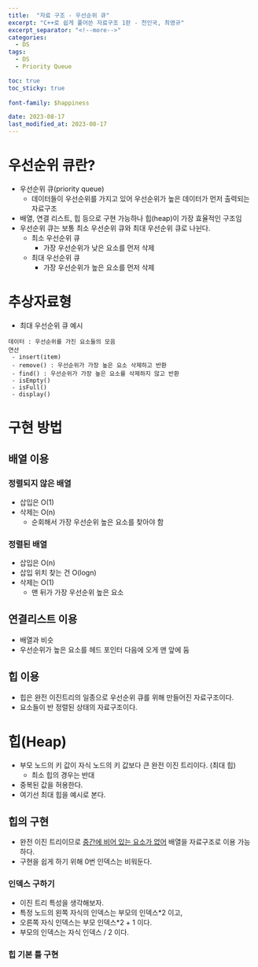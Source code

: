 ```yaml
---
title:  "자료 구조 - 우선순위 큐"
excerpt: "C++로 쉽게 풀어쓴 자료구조 1판 - 천인국, 최영규"
excerpt_separator: "<!--more-->"
categories:
  - DS
tags:
  - DS
  - Priority Queue

toc: true
toc_sticky: true
 
font-family: $happiness

date: 2023-08-17
last_modified_at: 2023-08-17
---
```


# 우선순위 큐란?
- 우선순위 큐(priority queue)
	- 데이터들이 우선순위를 가지고 있어 우선순위가 높은 데이터가 먼저 출력되는 자료구조
- 배열, 연결 리스트, 힙 등으로 구현 가능하나 힙(heap)이 가장 효율적인 구조임
- 우선순위 큐는 보통 최소 우선순위 큐와 최대 우선순위 큐로 나뉜다.
	- 최소 우선순위 큐
		- 가장 우선순위가 낮은 요소를 먼저 삭제
	- 최대 우선순위 큐
		- 가장 우선순위가 높은 요소를 먼저 삭제

# 추상자료형
- 최대 우선순위 큐 예시

```
데이터 : 우선순위를 가진 요소들의 모음
연산 
 - insert(item)
 - remove() : 우선순위가 가장 높은 요소 삭제하고 반환
 - find() : 우선순위가 가장 높은 요소를 삭제하지 않고 반환
 - isEmpty()
 - isFull()
 - display()
```

# 구현 방법
## 배열 이용
### 정렬되지 않은 배열
- 삽입은 O(1)
- 삭제는 O(n)
	- 순회해서 가장 우선순위 높은 요소를 찾아야 함

### 정렬된 배열
- 삽입은 O(n)
- 삽입 위치 찾는 건 O(logn)
- 삭제는 O(1)
	- 맨 뒤가 가장 우선순위 높은 요소

## 연결리스트 이용
- 배열과 비슷
- 우선순위가 높은 요소를 헤드 포인터 다음에 오게 맨 앞에 둠

## 힙 이용
- 힙은 완전 이진트리의 일종으로 우선순위 큐를 위해 만들어진 자료구조이다.
- 요소들이 반 정렬된 상태의 자료구조이다.

# 힙(Heap)
- 부모 노드의 키 값이 자식 노드의 키 값보다 큰 완전 이진 트리이다. (최대 힙)
	- 최소 힙의 경우는 반대
- 중복된 값을 허용한다.
- 여기선 최대 힙을 예시로 본다.

## 힙의 구현
- 완전 이진 트리이므로 <u>중간에 비어 있는 요소가 없어</u> 배열을 자료구조로 이용 가능하다.
- 구현을 쉽게 하기 위해 0번 인덱스는 비워둔다.

### 인덱스 구하기
- 이진 트리 특성을 생각해보자.
- 특정 노드의 왼쪽 자식의 인덱스는 부모의 인덱스*2 이고,
- 오른쪽 자식 인덱스는 부모 인덱스*2 + 1 이다.
- 부모의 인덱스는 자식 인덱스 / 2 이다.

### 힙 기본 틀 구현
